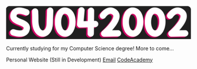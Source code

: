 ![SU042002](header.gif "SU042002")

Currently studying for my Computer Science degree! More to come...

Personal Website (Still in Development)
[Email](mailto:su042002@outlook.com "Email")
[CodeAcademy](https://www.codecademy.com/profiles/SU042002 "CodeAcademy")

